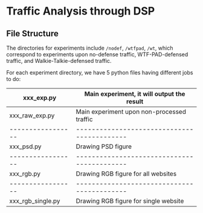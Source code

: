 # Traffic Analysis through DSP

## File Structure

The directories for experiments include `/nodef`, `/wtfpad`, `/wt`, which correspond to experiments upon no-defense traffic, WTF-PAD-defensed traffic, and Walkie-Talkie-defensed traffic.

For each experiment directory, we have 5 python files having different jobs to do:

|xxx_exp.py       |Main experiment, it will output the result |
|-----------------|-------------------------------------------|
|xxx_raw_exp.py   |Main experiment upon non-processed traffic |
|-----------------|-------------------------------------------|
|xxx_psd.py       |Drawing PSD figure                         |
|-----------------|-------------------------------------------|
|xxx_rgb.py       |Drawing RGB figure for all websites        |
|-----------------|-------------------------------------------|
|xxx_rgb_single.py|Drawing RGB figure for single website      |
